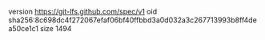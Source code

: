version https://git-lfs.github.com/spec/v1
oid sha256:8c698dc4f272067efaf06bf40ffbbd3a0d032a3c267713993b8ff4dea50ce1c1
size 1494
